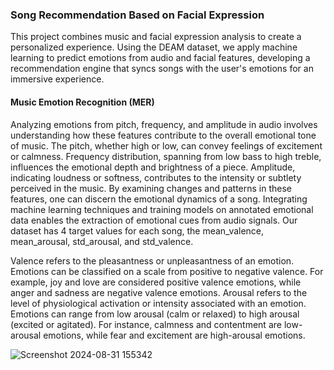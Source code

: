 ### Song Recommendation Based on Facial Expression
This project combines music and facial expression analysis to create a personalized experience. Using the DEAM dataset, we apply machine learning to predict emotions from audio and facial features, developing a recommendation engine that syncs songs with the user's emotions for an immersive experience.

#### Music Emotion Recognition (MER) 
Analyzing emotions from pitch, frequency, and amplitude in audio involves understanding
how these features contribute to the overall emotional tone of music. The pitch, whether high
or low, can convey feelings of excitement or calmness. Frequency distribution, spanning from
low bass to high treble, influences the emotional depth and brightness of a piece. Amplitude,
indicating loudness or softness, contributes to the intensity or subtlety perceived in the music.
By examining changes and patterns in these features, one can discern the emotional dynamics
of a song. Integrating machine learning techniques and training models on annotated
emotional data enables the extraction of emotional cues from audio signals.
Our dataset has 4 target values for each song, the mean_valence, mean_arousal, std_arousal,
and std_valence.

Valence refers to the pleasantness or unpleasantness of an emotion. Emotions can be classified
on a scale from positive to negative valence. For example, joy and love are considered positive
valence emotions, while anger and sadness are negative valence emotions.
Arousal refers to the level of physiological activation or intensity associated with an emotion.
Emotions can range from low arousal (calm or relaxed) to high arousal (excited or agitated).
For instance, calmness and contentment are low-arousal emotions, while fear and excitement
are high-arousal emotions.

![Screenshot 2024-08-31 155342](https://github.com/user-attachments/assets/c96faac7-de1a-4242-9416-132025b76ddc)



